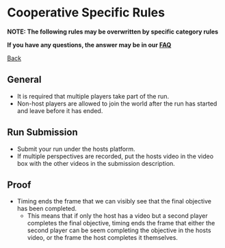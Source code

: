 # Cooperative Specific Rules

**NOTE: The following rules may be overwritten by specific category rules**

**If you have any questions, the answer may be in our [FAQ](https://www.speedrun.com/mcbe/thread/vdv9t)**

[Back](../README.md)

## General

* It is required that multiple players take part of the run.
* Non-host players are allowed to join the world after the run has started and leave before it has ended.

## Run Submission

* Submit your run under the hosts platform.
* If multiple perspectives are recorded, put the hosts video in the video box with the other videos in the submission description.

## Proof

* Timing ends the frame that we can visibly see that the final objective has been completed.
	- This means that if only the host has a video but a second player completes the final objective, timing ends the frame that either the second player can be seem completing the objective in the hosts video, or the frame the host completes it themselves.